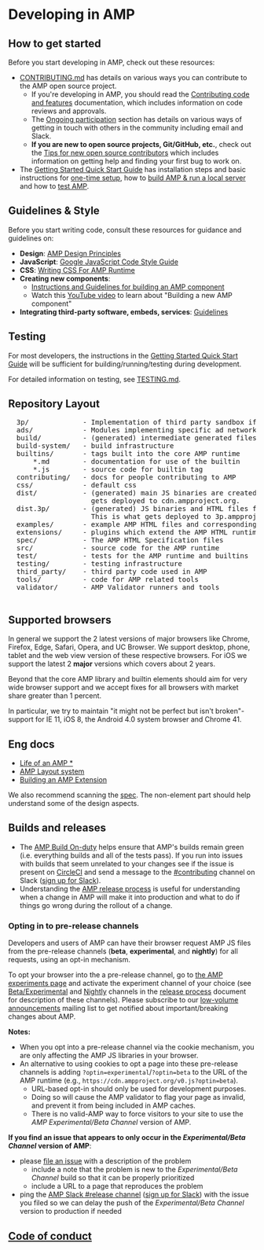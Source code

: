 <!---
Copyright 2015 The AMP HTML Authors. All Rights Reserved.

Licensed under the Apache License, Version 2.0 (the "License");
you may not use this file except in compliance with the License.
You may obtain a copy of the License at

      http://www.apache.org/licenses/LICENSE-2.0

Unless required by applicable law or agreed to in writing, software
distributed under the License is distributed on an "AS-IS" BASIS,
WITHOUT WARRANTIES OR CONDITIONS OF ANY KIND, either express or implied.
See the License for the specific language governing permissions and
limitations under the License.
-->

# Developing in AMP

## How to get started

Before you start developing in AMP, check out these resources:

-   [CONTRIBUTING.md](../CONTRIBUTING.md) has details on various ways you can contribute to the AMP open source project.
    -   If you're developing in AMP, you should read the [Contributing code and features](./contributing-code.md) documentation, which includes information on code reviews and approvals.
    -   The [Ongoing participation](../CONTRIBUTING.md#ongoing-participation) section has details on various ways of getting in touch with others in the community including email and Slack.
    -   **If you are new to open source projects, Git/GitHub, etc.**, check out the [Tips for new open source contributors](../CONTRIBUTING.md#tips-for-new-open-source-contributors) which includes information on getting help and finding your first bug to work on.
-   The [Getting Started Quick Start Guide](getting-started-quick.md) has installation steps and basic instructions for [one-time setup](getting-started-quick.md#one-time-setup), how to [build AMP & run a local server](getting-started-quick.md#build-amp--run-a-local-server) and how to [test AMP](getting-started-quick.md#test-amp).

## Guidelines & Style

Before you start writing code, consult these resources for guidance and guidelines on:

-   **Design**: [AMP Design Principles](DESIGN_PRINCIPLES.md)
-   **JavaScript**: [Google JavaScript Code Style Guide](https://google.github.io/styleguide/jsguide.html)
-   **CSS**: [Writing CSS For AMP Runtime](writing-css.md)
-   **Creating new components**:
    -   [Instructions and Guidelines for building an AMP component](building-an-amp-extension.md)
    -   Watch this [YouTube video](https://youtu.be/FJEhQFNKeaQ?list=PLXTOW_XMsIDTDXYO-NAi2OpEH0zyguvqX) to learn about "Building a new AMP component"
-   **Integrating third-party software, embeds, services**: [Guidelines](../3p/README.md)

## Testing

For most developers, the instructions in the [Getting Started Quick Start Guide](getting-started-quick.md) will be sufficient for building/running/testing during development.

For detailed information on testing, see [TESTING.md](TESTING.md).

## Repository Layout

<pre>
  3p/             - Implementation of third party sandbox iframes.
  ads/            - Modules implementing specific ad networks used in <amp-ad>
  build/          - (generated) intermediate generated files
  build-system/   - build infrastructure
  builtins/       - tags built into the core AMP runtime
      *.md        - documentation for use of the builtin
      *.js        - source code for builtin tag
  contributing/   - docs for people contributing to AMP
  css/            - default css
  dist/           - (generated) main JS binaries are created here. This is what
                    gets deployed to cdn.ampproject.org.
  dist.3p/        - (generated) JS binaries and HTML files for 3p embeds and ads
                    This is what gets deployed to 3p.ampproject.net.
  examples/       - example AMP HTML files and corresponding assets
  extensions/     - plugins which extend the AMP HTML runtime's core set of tags
  spec/           - The AMP HTML Specification files
  src/            - source code for the AMP runtime
  test/           - tests for the AMP runtime and builtins
  testing/        - testing infrastructure
  third_party/    - third party code used in AMP
  tools/          - code for AMP related tools
  validator/      - AMP Validator runners and tools

</pre>

## Supported browsers

In general we support the 2 latest versions of major browsers like Chrome, Firefox, Edge, Safari, Opera, and UC Browser. We support desktop, phone, tablet and the web view version of these respective browsers. For iOS we support the latest 2 **major** versions which covers about 2 years.

Beyond that the core AMP library and builtin elements should aim for very wide browser support and we accept fixes for all browsers with market share greater than 1 percent.

In particular, we try to maintain "it might not be perfect but isn't broken"-support for IE 11, iOS 8, the Android 4.0 system browser and Chrome 41.

## Eng docs

-   [Life of an AMP \*](https://docs.google.com/document/d/1WdNj3qNFDmtI--c2PqyRYrPrxSg2a-93z5iX0SzoQS0/edit#)
-   [AMP Layout system](../spec/amp-html-layout.md)
-   [Building an AMP Extension](building-an-amp-extension.md)

We also recommend scanning the [spec](../spec/). The non-element part should help understand some of the design aspects.

## Builds and releases

-   The [AMP Build On-duty](build-on-duty.md) helps ensure that AMP's builds remain green (i.e. everything builds and all of the tests pass). If you run into issues with builds that seem unrelated to your changes see if the issue is present on [CircleCI](https://app.circleci.com/pipelines/github/ampproject/amphtml?branch=master) and send a message to the [#contributing](https://amphtml.slack.com/messages/C9HRJ1GPN) channel on Slack ([sign up for Slack](https://bit.ly/amp-slack-signup)).
-   Understanding the [AMP release process](release-schedule.md) is useful for understanding when a change in AMP will make it into production and what to do if things go wrong during the rollout of a change.

### Opting in to pre-release channels

Developers and users of AMP can have their browser request AMP JS files from the pre-release channels (**beta**, **experimental**, and **nightly**) for all requests, using an opt-in mechanism.

To opt your browser into the a pre-release channel, go to [the AMP experiments page](https://cdn.ampproject.org/experiments.html) and activate the experiment channel of your choice (see [Beta/Experimental](release-schedule.md#beta-and-experimental-channels) and [Nightly](release-schedule.md##nightly) channels in the [release process](release-schedule.md) document for description of these channels). Please subscribe to our [low-volume announcements](https://groups.google.com/forum/#!forum/amphtml-announce) mailing list to get notified about important/breaking changes about AMP.

**Notes:**

-   When you opt into a pre-release channel via the cookie mechanism, you are only affecting the AMP JS libraries in your browser.
-   An alternative to using cookies to opt a page into these pre-release channels is adding `?optin=experimental`/`?optin=beta` to the URL of the AMP runtime (e.g., `https://cdn.ampproject.org/v0.js?optin=beta`).
    -   URL-based opt-in should only be used for development purposes.
    -   Doing so will cause the AMP validator to flag your page as invalid, and prevent it from being included in AMP caches.
    -   There is no valid-AMP way to force visitors to your site to use the _AMP Experimental/Beta Channel_ version of AMP.

**If you find an issue that appears to only occur in the _Experimental/Beta Channel_ version of AMP**:

-   please [file an issue](https://github.com/ampproject/amphtml/issues/new) with a description of the problem
    -   include a note that the problem is new to the _Experimental/Beta Channel_ build so that it can be properly prioritized
    -   include a URL to a page that reproduces the problem
-   ping the [AMP Slack #release channel](https://amphtml.slack.com/messages/C4NVAR0H3/) ([sign up for Slack](https://bit.ly/amp-slack-signup)) with the issue you filed so we can delay the push of the _Experimental/Beta Channel_ version to production if needed

## [Code of conduct](../CODE_OF_CONDUCT.md)
